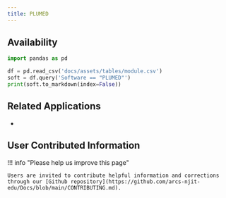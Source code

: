 ```yaml
---
title: PLUMED
---
```


## Availability

```python exec="on"
import pandas as pd

df = pd.read_csv('docs/assets/tables/module.csv')
soft = df.query('Software == "PLUMED"')
print(soft.to_markdown(index=False))
```


## Related Applications

* 

## User Contributed Information

!!! info "Please help us improve this page"

    Users are invited to contribute helpful information and corrections through our [Github repository](https://github.com/arcs-njit-edu/Docs/blob/main/CONTRIBUTING.md).



